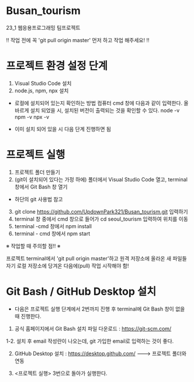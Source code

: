 # Busan_tourism

23_1 웹응용프로그래밍 팀프로젝트

‼ 작업 전에 꼭 'git pull origin master' 먼저 하고 작업 해주세요! ‼

# 프로젝트 환경 설정 단계

1. Visual Studio Code 설치
2. node.js, npm, npx 설치

- 로컬에 설치되어 있는지 확인하는 방법
  컴퓨터 cmd 창에 다음과 같이 입력한다.
  올바르게 설치 되었을 시, 설치된 버전이 출력되는 것을 확인할 수 있다.
  node -v
  npm -v
  npx -v

- 이미 설치 되어 있을 시 다음 단계 진행하면 됨

# 프로젝트 실행

1. 프로젝트 폴더 만들기
2. (git이 설치되어 있다는 가정 하에) 폴더에서 Visual Studio Code 열고, terminal 창에서 Git Bash 창 열기

- 하단의 git 사용법 참고

3. git clone https://github.com/UpdownPark321/Busan_tourism.git 입력하기
4. terminal 창 중에서 cmd 창으로 들어가 cd seoul_tourism 입력하여 위치를 이동
5. terminal -cmd 창에서 npm install
6. terminal - cmd 창에서 npm start

※ 작업할 때 주의할 점!! ※

프로젝트 terminal에서 'git pull origin master'하고 원격 저장소에 올라온 새 파일들 자기 로컬 저장소에 당겨온 다음에(pull) 작업 시작해야 함!

# Git Bash / GitHub Desktop 설치

- 다음은 프로젝트 실행 단계에서 2번까지 진행 후 terminal에 Git Bash 창이 없을 때 진행한다.

1. 공식 홈페이지에서 Git Bash 설치 파일 다운로드
   : https://git-scm.com/

1-2. 설치 후 email 작성란이 나오는데, git 가입한 email로 입력하는 것이 좋다.

2. GitHub Desktop 설치
   : https://desktop.github.com/
   ---> 프로젝트 폴더와 연동

3. <프로젝트 실행> 3번으로 돌아가 실행한다.
